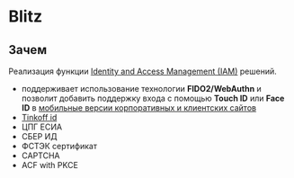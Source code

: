 # Blitz

## Зачем

Реализация функции [Identity and Access Management (IAM)](../../../arch/system.class/iam.md) решений.

- поддерживает использование технологии __FIDO2/WebAuthn__ и позволит добавить поддержку входа с помощью __Touch ID__ или __Face ID__ в [мобильные версии корпоративных и клиентских сайтов](https://identityblitz.ru/touch-id-and-face-id-for-website/)
- [Tinkoff id](https://identityblitz.ru/products/blitz-identity-provider/documentation/?ref=main)
- ЦПГ ЕСИА
- СБЕР ИД
- ФСТЭК сертификат
- CAPTCHA
- ACF with PKCE
